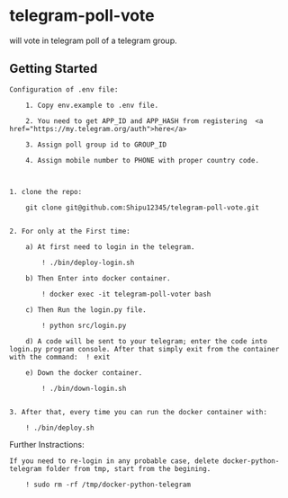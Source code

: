 # telegram-poll-vote
will vote in telegram poll of a telegram group. 




Getting Started
---------------------------------------------------------------------------------------------------------------------

    Configuration of .env file:

        1. Copy env.example to .env file.

        2. You need to get APP_ID and APP_HASH from registering  <a href="https://my.telegram.org/auth">here</a>

        3. Assign poll group id to GROUP_ID

        4. Assign mobile number to PHONE with proper country code.



    1. clone the repo:

        git clone git@github.com:Shipu12345/telegram-poll-vote.git
    

    2. For only at the First time:
        
        a) At first need to login in the telegram.
            
            ! ./bin/deploy-login.sh
        
        b) Then Enter into docker container.

            ! docker exec -it telegram-poll-voter bash
        
        c) Then Run the login.py file.

            ! python src/login.py
        
        d) A code will be sent to your telegram; enter the code into login.py program console. After that simply exit from the container with the command:  ! exit

        e) Down the docker container.

            ! ./bin/down-login.sh
        
    
    3. After that, every time you can run the docker container with:

        ! ./bin/deploy.sh


Further Instractions:

    If you need to re-login in any probable case, delete docker-python-telegram folder from tmp, start from the begining.

        ! sudo rm -rf /tmp/docker-python-telegram










